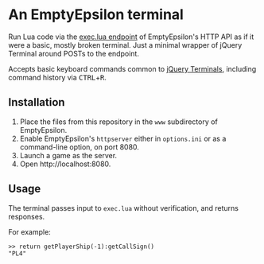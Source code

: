 # An EmptyEpsilon terminal

Run Lua code via the [exec.lua endpoint](https://github.com/daid/EmptyEpsilon/wiki/HTTP-Server) of EmptyEpsilon's HTTP API as if it were a basic, mostly broken terminal. Just a minimal wrapper of jQuery Terminal around POSTs to the endpoint.

Accepts basic keyboard commands common to [jQuery Terminals](https://terminal.jcubic.pl/api_reference.php#shortcuts), including command history via <kbd>CTRL</kbd>+<kbd>R</kbd>.

## Installation

1.  Place the files from this repository in the `www` subdirectory of EmptyEpsilon.
2.  Enable EmptyEpsilon's `httpserver` either in `options.ini` or as a command-line option, on port 8080.
3.  Launch a game as the server.
4.  Open http://localhost:8080.

## Usage

The terminal passes input to `exec.lua` without verification, and returns responses.

For example:

```
>> return getPlayerShip(-1):getCallSign()
"PL4"
```
